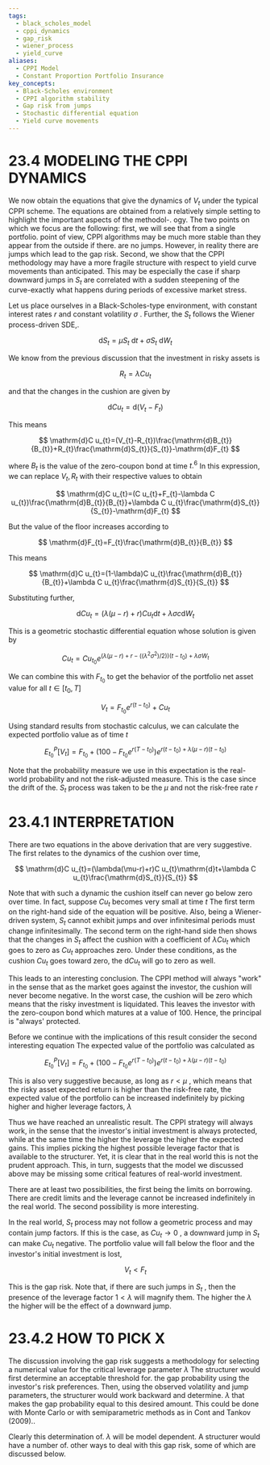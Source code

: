 ```yaml
---
tags:
  - black_scholes_model
  - cppi_dynamics
  - gap_risk
  - wiener_process
  - yield_curve
aliases:
  - CPPI Model
  - Constant Proportion Portfolio Insurance
key_concepts:
  - Black-Scholes environment
  - CPPI algorithm stability
  - Gap risk from jumps
  - Stochastic differential equation
  - Yield curve movements
---
```


# 23.4 MODELING THE CPPI DYNAMICS  

We now obtain the equations that give the dynamics of $V_{t}$ under the typical CPPI scheme. The equations are obtained from a relatively simple setting to highlight the important aspects of the methodol-. ogy. The two points on which we focus are the following: first, we will see that from a single portfolio. point of view, CPPI algorithms may be much more stable than they appear from the outside if there. are no jumps. However, in reality there are jumps which lead to the gap risk. Second, we show that the CPPI methodology may have a more fragile structure with respect to yield curve movements than anticipated. This may be especially the case if sharp downward jumps in $S_{t}$ are correlated with a sudden steepening of the curve-exactly what happens during periods of excessive market stress.  

Let us place ourselves in a Black-Scholes-type environment, with constant interest rates $r$ and constant volatility $\sigma$ . Further, the $S_{t}$ follows the Wiener process-driven SDE,.  

$$
\mathrm{d}S_{t}=\mu S_{t}\mathrm{~d}t+\sigma S_{t}\mathrm{~d}W_{t}
$$  

We know from the previous discussion that the investment in risky assets is  

$$
R_{t}=\lambda C u_{t}
$$  

and that the changes in the cushion are given by  

$$
\mathrm{d}C u_{t}=\mathrm{d}(V_{t}-F_{t})
$$  

This means  

$$
\mathrm{d}C u_{t}=(V_{t}-R_{t})\frac{\mathrm{d}B_{t}}{B_{t}}+R_{t}\frac{\mathrm{d}S_{t}}{S_{t}}-\mathrm{d}F_{t}
$$  

where $B_{t}$ is the value of the zero-coupon bond at time $t.^{6}$ In this expression, we can replace $V_{t},R_{t}$ with their respective values to obtain  

$$
\mathrm{d}C u_{t}=(C u_{t}+F_{t}-\lambda C u_{t})\frac{\mathrm{d}B_{t}}{B_{t}}+\lambda C u_{t}\frac{\mathrm{d}S_{t}}{S_{t}}-\mathrm{d}F_{t}
$$  

But the value of the floor increases according to  

$$
\mathrm{d}F_{t}=F_{t}\frac{\mathrm{d}B_{t}}{B_{t}}
$$  

This means  

$$
\mathrm{d}C u_{t}=(1-\lambda)C u_{t}\frac{\mathrm{d}B_{t}}{B_{t}}+\lambda C u_{t}\frac{\mathrm{d}S_{t}}{S_{t}}
$$  

Substituting further,  

$$
\mathrm{d}C u_{t}=(\lambda(\mu-r)+r)C u_{t}\mathrm{d}t+\lambda\sigma c\mathrm{d}W_{t}
$$  

This is a geometric stochastic differential equation whose solution is given by  

$$
C u_{t}=C u_{t_{0}}e^{\left(\lambda(\mu-r)+r-((\lambda^{2}\sigma^{2})/2)\right)(t-t_{0})+\lambda\sigma W_{t}}
$$  

We can combine this with $F_{t_{0}}$ to get the behavior of the portfolio net asset value for all $t\in[t_{0},T]$  

$$
V_{t}=F_{t_{0}}e^{r(t-t_{0})}+C u_{t}
$$  

Using standard results from stochastic calculus, we can calculate the expected portfolio value as of time $t$  

$$
E_{t_{0}}^{P}[V_{t}]=F_{t_{0}}+\left(100-F_{t_{0}}e^{r(T-t_{0})}\right)e^{r(t-t_{0})+\lambda(\mu-r)(t-t_{0})}
$$  

Note that the probability measure we use in this expectation is the real-world probability and not the risk-adjusted measure. This is the case since the drift of the. $S_{t}$ process was taken to be the $\mu$ and not the risk-free rate $r$  

# 23.4.1 INTERPRETATION  

There are two equations in the above derivation that are very suggestive. The first relates to the dynamics of the cushion over time,  

$$
\mathrm{d}C u_{t}=(\lambda(\mu-r)+r)C u_{t}\mathrm{d}t+\lambda C u_{t}\frac{\mathrm{d}S_{t}}{S_{t}}
$$  

Note that with such a dynamic the cushion itself can never go below zero over time. In fact, suppose $C u_{t}$ becomes very small at time $t$ The first term on the right-hand side of the equation will be positive. Also, being a Wiener-driven system, $S_{t}$ cannot exhibit jumps and over infinitesimal periods must change infinitesimally. The second term on the right-hand side then shows that the changes in $S_{t}$ affect the cushion with a coefficient of $\lambda C u_{t}$ which goes to zero as $C u_{t}$ approaches zero. Under these conditions, as the cushion $C u_{t}$ goes toward zero, the ${\mathrm{d}}C u_{t}$ will go to zero as well.  

This leads to an interesting conclusion. The CPPI method will always "work" in the sense that as the market goes against the investor, the cushion will never become negative. In the worst case, the cushion will be zero which means that the risky investment is liquidated. This leaves the investor with the zero-coupon bond which matures at a value of 100. Hence, the principal is "always' protected.  

Before we continue with the implications of this result consider the second interesting equation The expected value of the portfolio was calculated as  

$$
E_{t_{0}}^{P}[V_{t}]=F_{t_{0}}+\left(100-F_{t_{0}}e^{r(T-t_{0})}\right)e^{r(t-t_{0})+\lambda(\mu-r)(t-t_{0})}
$$  

This is also very suggestive because, as long as $r<\mu$ , which means that the risky asset expected return is higher than the risk-free rate, the expected value of the portfolio can be increased indefinitely by picking higher and higher leverage factors, $\lambda$  

Thus we have reached an unrealistic result. The CPPI strategy will always work, in the sense that the investor's initial investment is always protected, while at the same time the higher the leverage the higher the expected gains. This implies picking the highest possible leverage factor that is available to the structurer. Yet, it is clear that in the real world this is not the prudent approach. This, in turn, suggests that the model we discussed above may be missing some critical features of real-world investment.  

There are at least two possibilities, the first being the limits on borrowing. There are credit limits and the leverage cannot be increased indefinitely in the real world. The second possibility is more interesting.  

In the real world, $S_{t}$ process may not follow a geometric process and may contain jump factors. If this is the case, as $C u_{t}{\rightarrow}0$ , a downward jump in $S_{t}$ can make $C u_{t}$ negative. The portfolio value will fall below the floor and the investor's initial investment is lost,  

$$
V_{t}<F_{t}
$$  

This is the gap risk. Note that, if there are such jumps in $S_{t}$ , then the presence of the leverage factor $1<\lambda$ will magnify them. The higher the $\lambda$ the higher will be the effect of a downward jump.  

# 23.4.2 HOW T0 PICK X  

The discussion involving the gap risk suggests a methodology for selecting a numerical value for the critical leverage parameter $\lambda$ The structurer would first determine an acceptable threshold for. the gap probability using the investor's risk preferences. Then, using the observed volatility and jump parameters, the structurer would work backward and determine. $\lambda$ that makes the gap probability equal to this desired amount. This could be done with Monte Carlo or with semiparametric methods as in Cont and Tankov (2009)..  

Clearly this determination of. $\lambda$ will be model dependent. A structurer would have a number of. other ways to deal with this gap risk, some of which are discussed below.  
